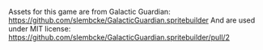 Assets for this game are from Galactic Guardian:
https://github.com/slembcke/GalacticGuardian.spritebuilder
And are used under MIT license:
https://github.com/slembcke/GalacticGuardian.spritebuilder/pull/2
